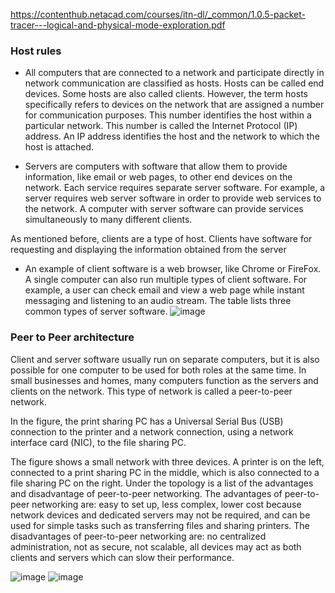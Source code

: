 https://contenthub.netacad.com/courses/itn-dl/_common/1.0.5-packet-tracer---logical-and-physical-mode-exploration.pdf


### Host rules
- All computers that are connected to a network and participate directly in network communication are classified as hosts. Hosts can be called end devices. Some hosts are also called clients. However, the term hosts specifically refers to devices on the network that are assigned a number for communication purposes. This number identifies the host within a particular network. This number is called the Internet Protocol (IP) address. An IP address identifies the host and the network to which the host is attached.

- Servers are computers with software that allow them to provide information, like email or web pages, to other end devices on the network. Each service requires separate server software. For example, a server requires web server software in order to provide web services to the network. A computer with server software can provide services simultaneously to many different clients.

As mentioned before, clients are a type of host. Clients have software for requesting and displaying the information obtained from the server

- An example of client software is a web browser, like Chrome or FireFox. A single computer can also run multiple types of client software. For example, a user can check email and view a web page while instant messaging and listening to an audio stream. The table lists three common types of server software.
 ![image](https://user-images.githubusercontent.com/96974600/202837880-e179110f-b178-4c6f-9784-f309a979c14e.png)

### Peer to Peer architecture
Client and server software usually run on separate computers, but it is also possible for one computer to be used for both roles at the same time. In small businesses and homes, many computers function as the servers and clients on the network. This type of network is called a peer-to-peer network.

In the figure, the print sharing PC has a Universal Serial Bus (USB) connection to the printer and a network connection, using a network interface card (NIC), to the file sharing PC.

The figure shows a small network with three devices. A printer is on the left, connected to a print sharing PC in the middle, which is also connected to a file sharing PC on the right. Under the topology is a list of the advantages and disadvantage of peer-to-peer networking. The advantages of peer-to-peer networking are: easy to set up, less complex, lower cost because network devices and dedicated servers may not be required, and can be used for simple tasks such as transferring files and sharing printers. The disadvantages of peer-to-peer networking are: no centralized administration, not as secure, not scalable, all devices may act as both clients and servers which can slow their performance.

![image](https://user-images.githubusercontent.com/96974600/202837980-40fb59a8-416e-49ce-995c-8ccd50a6a2a0.png)
![image](https://user-images.githubusercontent.com/96974600/202838032-26e3ff41-8490-4b55-a54d-560606878b52.png)
